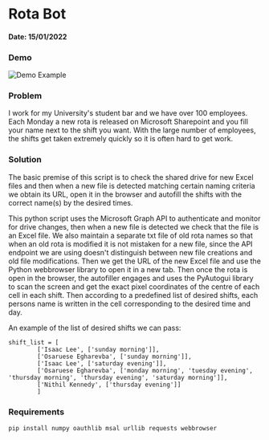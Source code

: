 # Rota Bot

#### Date: 15/01/2022

### Demo
![Demo Example](https://giphy.com/gifs/XGcnlPAhuz6TLNsxTN)

### Problem
I work for my University's student bar and we have over 100
employees. Each Monday a new rota is released on Microsoft Sharepoint
and you fill your name next to the shift you want.
With the large number of employees, the shifts get taken extremely
quickly so it is often hard to get work.

### Solution
The basic premise of this script is to check the shared drive
for new Excel files and then when a new file is detected matching
certain naming criteria we obtain its URL, open it in the browser and autofill
the shifts with the correct name(s) by the desired times.

This python script uses the Microsoft Graph API to authenticate and monitor
for drive changes, then when a new file is detected we check that the file
is an Excel file. We also maintain a separate txt file of old rota names
so that when an old rota is modified it is not mistaken for a new file,
since the API endpoint we are using doesn't distinguish between new file
creations and old file modifications. Then we get the URL of the new Excel
file and use the Python webbrowser library to open it in a new tab.
Then once the rota is open in the browser, the autofiller engages and 
uses the PyAutogui library to scan the screen and get the exact pixel coordinates
of the centre of each cell in each shift. Then according to a predefined list
of desired shifts, each persons name is written in the cell corresponding to
the desired time and day.  

An example of the list of desired shifts we can pass:
```
shift_list = [
        ['Isaac Lee', ['sunday morning']],
        ['Osaruese Egharevba', ['sunday morning']],
        ['Isaac Lee', ['saturday evening']],
        ['Osaruese Egharevba', ['monday morning', 'tuesday evening', 'thursday morning', 'thursday evening', 'saturday morning']],
        ['Nithil Kennedy', ['thursday evening']]
        ]
```

### Requirements

```
pip install numpy oauthlib msal urllib requests webbrowser 
```
